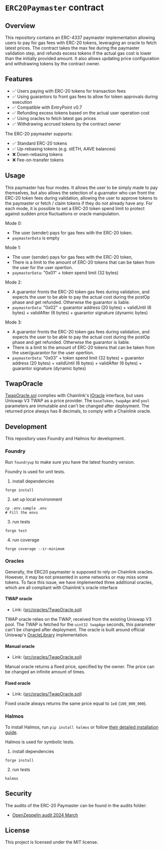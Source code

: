 # `ERC20Paymaster` contract

## Overview

This repository contains an ERC-4337 paymaster implementation allowing users to pay for gas fees with ERC-20 tokens, leveraging an oracle to fetch latest prices. The contract takes the max fee during the paymaster validation step, and refunds excess tokens if the actual gas cost is lower than the initially provided amount. It also allows updating price configuration and withdrawing tokens by the contract owner.

## Features
- ✅ Users paying with ERC-20 tokens for transaction fees
- ✅ Using guarantors to front gas fees to allow for token approvals during execution
- ✅ Compatible with EntryPoint v0.7
- ✅ Refunding excess tokens based on the actual user operation cost
- ✅ Using oracles to fetch latest gas prices
- ✅ Withdrawing accrued tokens by the contract owner

The ERC-20 paymaster supports:
- ✅ Standard ERC-20 tokens
- ✅ Up-rebasing tokens (e.g. stETH, AAVE balances)
- ❌ Down-rebasing tokens
- ❌ Fee-on-transfer tokens

## Usage

This paymaster has four modes. It allows the user to be simply made to pay themselves, but also allows the selection of a guarnator who can front the ERC-20 token fees during validation, allowing the user to approve tokens to the paymaster or fetch / claim tokens if they do not already have any. For each mode, it is possible to set a ERC-20 token spend limit to protect against sudden price fluctuations or oracle manipulation.  

Mode 0:
- The user (sender) pays for gas fees with the ERC-20 token.
- `paymasterData` is empty

Mode 1:
- The user (sender) pays for gas fees with the ERC-20 token, 
- There is a limit to the amount of ERC-20 tokens that can be taken from the user for the user opertion.
- `paymasterData`: "0x01" + token spend limit (32 bytes)

Mode 2:
- A guarantor fronts the ERC-20 token gas fees during validation, and expects the user to be able to pay the actual cost during the postOp phase and get refunded. Otherwise the guarantor is liable.
- `paymasterData`: "0x02" + guarantor address (20 bytes) + validUntil (6 bytes) + validAfter (6 bytes) + guarantor signature (dynamic bytes)

Mode 3:
- A guarantor fronts the ERC-20 token gas fees during validation, and expects the user to be able to pay the actual cost during the postOp phase and get refunded. Otherwise the guarantor is liable.
- There is a limit to the amount of ERC-20 tokens that can be taken from the user/guarantor for the user opertion.
- `paymasterData`: "0x03" + token spend limit (32 bytes) + guarantor address (20 bytes) + validUntil (6 bytes) + validAfter (6 bytes) + guarantor signature (dynamic bytes)

## TwapOracle

[TwapOracle.sol](./src/oracles/TwapOracle.sol) complies with Chainlink's [IOracle](./src/interfaces/IOracle.sol) interface, but uses Uniswap V3 TWAP as a price provider. The `baseToken`, `twapAge` and `pool` parameters are immutable and can't be changed after deployment. The returned price always has 8 decimals, to comply with a Chainlink oracle.

## Development

This repository uses Foundry and Halmos for development.

### Foundry

Run `foundryup` to make sure you have the latest foundry version.

Foundry is used for unit tests.

1. install dependencies
```shell
forge install
```

2. set up local environment

```shell
cp .env.sample .env
# Fill the envs
```

3. run tests
```shell
forge test
```

4. run coverage
```shell
forge coverage --ir-minimum 
```

### Oracles

Generally, the ERC20 paymaster is supposed to rely on Chainlink oracles. However, it may be not presented in some networks or may miss some tokens. To face this issue, we have implemented three additional oracles, which are all compliant with Chainlink's oracle interface

#### TWAP oracle

- Link: ([src/oracles/TwapOracle.sol](./src/oracles/TwapOracle.sol))

TWAP oracle relies on the TWAP, received from the existing Uniswap V3 pool. The TWAP is fetched for the `uint32 twapAge` seconds, this parameter can't be changed after deployment. The oracle is built around official Uniswap's [OracleLibrary](https://docs.uniswap.org/contracts/v3/reference/periphery/libraries/OracleLibrary) implementation.

#### Manual oracle

- Link: ([src/oracles/TwapOracle.sol](./src/oracles/TwapOracle.sol))

Manual oracle returns a fixed price, specified by the owner. The price can be changed an infinite amount of times.

#### Fixed oracle

- Link: ([src/oracles/TwapOracle.sol](./src/oracles/TwapOracle.sol))

Fixed oracle always returns the same price equal to `1e8` (`100_000_000`).


### Halmos

To install Halmos, run `pip install halmos` or follow [their detailed installation guide](https://github.com/a16z/halmos?tab=readme-ov-file#installation).

Halmos is used for symbolic tests.

1. install dependencies
```shell
forge install
```

2. run tests
```shell
halmos
```

## Security

The audits of the ERC-20 Paymaster can be found in the audits folder:
- [OpenZeppelin audit 2024 March](./audits/2024-03-openzeppelin.pdf)

## License
This project is licensed under the MIT license.